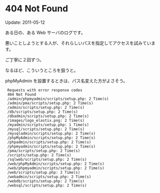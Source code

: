 # 404 Not Found

Update: 2011-05-12

ある日の、ある Web サーバのログです。

悪いことしようとする人が、それらしいパスを指定してアクセスを試みています。

ご丁寧に２回ずつ。

なるほど、こういうところを狙うと。

phpMyAdmin を設置するときは、パス名変えた方がよさそう。


```
 Requests with error response codes
 404 Not Found
 /admin/phpmyadmin/scripts/setup.php: 2 Time(s)
 /admin/pma/scripts/setup.php: 2 Time(s)
 /admin/scripts/setup.php: 2 Time(s)
 /db/scripts/setup.php: 2 Time(s)
 /dbadmin/scripts/setup.php: 2 Time(s)
 /images/logo_elastix.png: 2 Time(s)
 /myadmin/scripts/setup.php: 1 Time(s)
 /mysql/scripts/setup.php: 2 Time(s)
 /mysqladmin/scripts/setup.php: 2 Time(s)
 /phpMyAdmin/scripts/setup.php: 2 Time(s)
 /phpadmin/scripts/setup.php: 2 Time(s)
 /phpmyadmin/scripts/setup.php: 2 Time(s)
 /pma/scripts/setup.php: 2 Time(s)
 /scripts/setup.php: 2 Time(s)
 /sqlweb/scripts/setup.php: 2 Time(s)
 /web/phpMyAdmin/scripts/setup.php: 2 Time(s)
 /web/phpmyadmin/scripts/setup.php: 2 Time(s)
 /web/scripts/setup.php: 2 Time(s)
 /webadmin/scripts/setup.php: 2 Time(s)
 /webdb/scripts/setup.php: 2 Time(s)
 /websql/scripts/setup.php: 2 Time(s)
```
